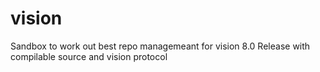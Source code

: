 # vision
Sandbox to work out best repo managemeant for vision 8.0 Release with compilable source and vision protocol
